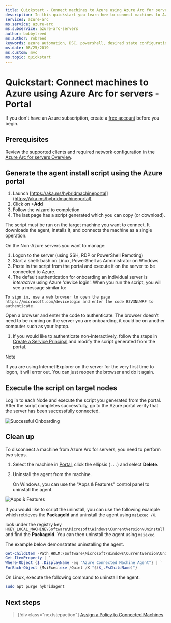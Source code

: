 ```yaml
---
title: Quickstart - Connect machines to Azure using Azure Arc for servers - Portal
description: In this quickstart you learn how to connect machines to Azure using Azure Arc for servers from the portal
services: azure-arc
ms.service: azure-arc
ms.subservice: azure-arc-servers
author: bobbytreed
ms.author: robreed
keywords: azure automation, DSC, powershell, desired state configuration, update management, change tracking, inventory, runbooks, python, graphical, hybrid, onboard
ms.date: 08/25/2019
ms.custom: mvc
ms.topic: quickstart
---
```

# Quickstart: Connect machines to Azure using Azure Arc for servers - Portal

If you don't have an Azure subscription, create a [free account](https://azure.microsoft.com/free/?WT.mc_id=A261C142F) before you begin.

## Prerequisites

Review the supported clients and required network configuration in the [Azure Arc for servers Overview](overview.md).

## Generate the agent install script using the Azure portal

1. Launch [https://aka.ms/hybridmachineportal](https://aka.ms/hybridmachineportal)
1. Click on **+Add**
1. Follow the wizard to completion
1. The last page has a script generated which you can copy (or download).

The script must be run on the target machine you want to connect. It downloads the agent, installs it, and connects the machine as a single operation.

On the Non-Azure servers you want to manage:

1. Logon to the server (using SSH, RDP or PowerShell Remoting)
1. Start a shell: bash on Linux, PowerShell as Administrator on Windows
1. Paste in the script from the portal and execute it on the server to be connected to Azure.
1. The default authentication for onboarding an individual server is *interactive* using Azure 'device login'. When you run the script, you will see a message similar to:

  ```none
  To sign in, use a web browser to open the page https://microsoft.com/devicelogin and enter the code B3V3NLWRF to authenticate.
  ```
  
   Open a browser and enter the code to authenticate. The browser doesn't need to be running on the server you are onboarding, it could be on another computer such as your laptop.

1. If you would like to authenticate non-interactively, follow the steps in [Create a Service Principal](quickstart-onboard-powershell.md#create-a-service-principal-for-onboarding-at-scale) and modify the script generated from the portal.

> [!NOTE]
> If you are using Internet Explorer on the server for the very first time to logon, it will error out. You can just reopen the browser and do it again.

## Execute the script on target nodes

Log in to each Node and execute the script you generated from the portal. After the script completes successfully, go to the Azure portal verify that the server has been successfully connected.

![Successful Onboarding](./media/quickstart-onboard/arc-for-servers-successful-onboard.png)

## Clean up

To disconnect a machine from Azure Arc for servers, you need to perform two steps.

1. Select the machine in [Portal](https://aka.ms/hybridmachineportal), click the ellipsis (`...`) and select **Delete**.
1. Uninstall the agent from the machine.

   On Windows, you can use the "Apps & Features" control panel to uninstall the agent.
  
  ![Apps & Features](./media/quickstart-onboard/apps-and-features.png)

   If you would like to script the uninstall, you can use the following example which retrieves the **PackageId** and uninstall the agent using `msiexec /X`.

   look under the registry key `HKEY_LOCAL_MACHINE\Software\Microsoft\Windows\CurrentVersion\Uninstall` and find the **PackageId**. You can then uninstall the agent using `msiexec`.

   The example below demonstrates uninstalling the agent.

   ```powershell
   Get-ChildItem -Path HKLM:\Software\Microsoft\Windows\CurrentVersion\Uninstall | `
   Get-ItemProperty | `
   Where-Object {$_.DisplayName -eq "Azure Connected Machine Agent"} | `
   ForEach-Object {MsiExec.exe /Quiet /X "$($_.PsChildName)"}
   ```

   On Linux, execute the following command to uninstall the agent.

   ```bash
   sudo apt purge hybridagent
   ```

## Next steps

> [!div class="nextstepaction"]
> [Assign a Policy to Connected Machines](../../governance/policy/assign-policy-portal.md)
